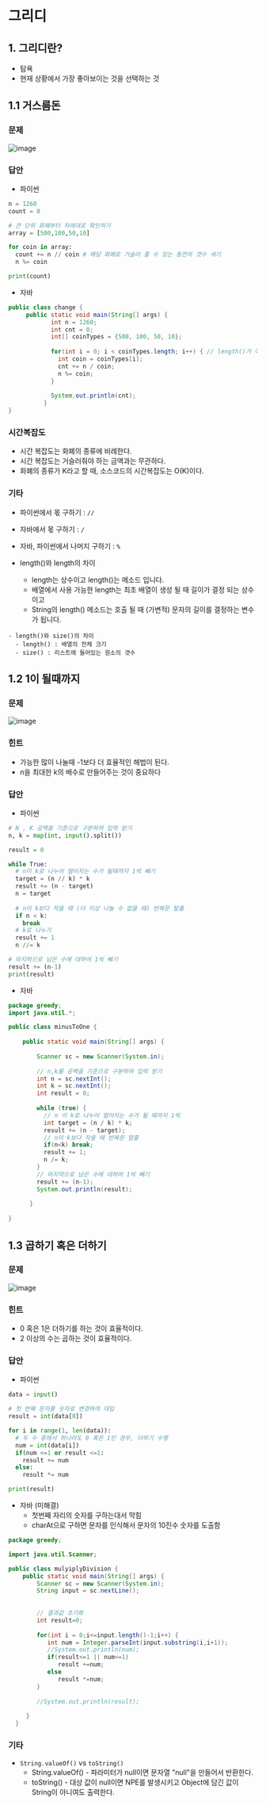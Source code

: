 # 그리디
## 1. 그리디란?
- 탐욕
- 현재 상황에서 가장 좋아보이는 것을 선택하는 것

## 1.1 거스름돈

### 문제 
![image](https://user-images.githubusercontent.com/66978721/102842760-0dd17980-444b-11eb-86b5-a13e5add63fb.png)


### 답안

- 파이썬

```python
n = 1260
count = 0

# 큰 단위 화폐부터 차례대로 확인하기
array = [500,100,50,10]

for coin in array:
  count += n // coin # 해당 화폐로 거슬러 줄 수 있는 동전의 갯수 세기
  n %= coin

print(count)  
```

- 자바

```java
public class change {
	 public static void main(String[] args) {
		    int n = 1260;
		    int cnt = 0;
		    int[] coinTypes = {500, 100, 50, 10};
		    
		    for(int i = 0; i < coinTypes.length; i++) { // length()가 아님
		      int coin = coinTypes[i];
		      cnt += n / coin;
		      n %= coin;
		    }
		    
		    System.out.println(cnt);
		  }
}
```

### 시간복잡도 
- 시간 복잡도는 화폐의 종류에 비례한다.
- 시간 복잡도는 거슬러줘야 하는 금액과는 무관하다.
- 화폐의 종류가 K라고 할 때, 소스코드의 시간복잡도는 O(K)이다.

### 기타
- 파이썬에서 몫 구하기 : `//`
- 자바에서 몫 구하기 : `/`
- 자바, 파이썬에서 나머지 구하기 : `%`

- length()와 length의 차이
  - length는 상수이고 length()는 메소드 입니다. 
  - 배열에서 사용 가능한 length는 최초 배열이 생성 될 때 길이가 결정 되는 상수 이고 
  - String의 length() 메소드는 호출 될 때 (가변적) 문자의 길이를 결정하는 변수가 됩니다.

```tip
- length()와 size()의 차이
  - length() : 배열의 전체 크기
  - size() : 리스트에 들어있는 원소의 갯수
```

## 1.2 1이 될때까지 

### 문제
![image](https://user-images.githubusercontent.com/66978721/102842760-0dd17980-444b-11eb-86b5-a13e5add63fb.png)


### 힌트
- 가능한 많이 나눌때 -1보다 더 효율적인 해법이 된다.
- n을 최대한 k의 배수로 만들어주는 것이 중요하다

### 답안

- 파이썬

```python
# N , K 공백을 기준으로 구분하여 입력 받기
n, k = map(int, input().split())

result = 0

while True:
  # n이 k로 나누어 떨어지는 수가 될때까지 1씩 빼기
  target = (n // k) * k 
  result += (n - target)
  n = target
  
  # n이 k보다 작을 때 (더 이상 나눌 수 없을 때) 반복문 탈출
  if n < k:
    break
  # k로 나누기
  result += 1
  n //= k

# 마지막으로 남은 수에 대하여 1씩 빼기
result += (n-1)
print(result)  
```

- 자바

```java
package greedy;
import java.util.*;

public class minusToOne {
	
	public static void main(String[] args) {
		
	    Scanner sc = new Scanner(System.in);
	    
	    // n,k를 공백을 기준으로 구분하여 입력 받기
	    int n = sc.nextInt();
	    int k = sc.nextInt();
	    int result = 0;
	    
	    while (true) {
	      // n 이 k로 나누어 떨어지는 수가 될 때까지 1씩 
	      int target = (n / k) * k;
	      result += (n - target);
	      // n이 k보다 작을 때 반복문 탈출
	      if(n<k) break;
	      result += 1;
	      n /= k;
	    }
	    // 마지막으로 남은 수에 대하여 1씩 빼기
	    result += (n-1);
	    System.out.println(result);
	    
	  }
	
}
```


## 1.3 곱하기 혹은 더하기

### 문제
![image](https://user-images.githubusercontent.com/66978721/102848194-8e967280-4457-11eb-9f9a-0f783e72ec64.png)

### 힌트

- 0 혹은 1은 더하기를 하는 것이 효율적이다.
- 2 이상의 수는 곱하는 것이 효율적이다.

### 답안

- 파이썬 

```python
data = input()

# 첫 번째 문자를 숫자로 변경하여 대입
result = int(data[0])

for i in range(1, len(data)):
  # 두 수 중에서 하나라도 0 혹은 1인 경우, 더하기 수행
  num = int(data[i])
  if(num <=1 or result <=1:
    result += num
  else:
    result *= num

print(result)
```

- 자바 (미해결)
  - 첫번째 자리의 숫자를 구하는대서 막힘
  - charAt으로 구하면 문자를 인식해서 문자의 10진수 숫자를 도출함


```java
package greedy;

import java.util.Scanner;

public class mulyiplyDivision {
	public static void main(String[] args) {
		Scanner sc = new Scanner(System.in);
        String input = sc.nextLine();
        
        
        // 결과값 초기화
        int result=0;
        
        for(int i = 0;i<=input.length()-1;i++) {
           int num = Integer.parseInt(input.substring(i,i+1));
           //System.out.println(num);
           if(result<=1 || num<=1)
              result +=num;
           else
              result *=num;
        }
        
        //System.out.println(result);
        
     }
  }
```

### 기타

- `String.valueOf()` vs `toString()`
	- String.valueOf() - 파라미터가 null이면 문자열 "null"을 만들어서 반환한다.
	- toString() - 대상 값이 null이면 NPE를 발생시키고 Object에 담긴 값이 String이 아니여도 출력한다.
